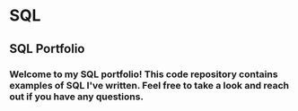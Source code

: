 # SQL
## SQL Portfolio
### Welcome to my SQL portfolio! This code repository contains examples of SQL I've written. Feel free to take a look and reach out if you have any questions.
